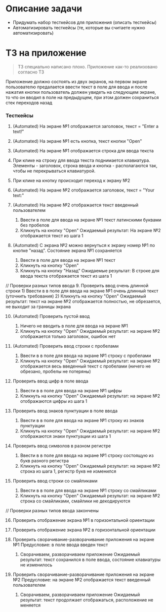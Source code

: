 # Описание задачи
  - Придумать набор тесткейсов для приложения (описать тесткейсы)
  - Автоматизировать тесткейсы (те, которые вы считаете нужно автоматизировать)

# ТЗ на приложение
> ТЗ специально написано плохо. Приложение как-то реализовано согласно ТЗ

Приложение должно состоять из двух экранов, на первом экране пользователю предалается ввести текст в поле для ввода и после нажатия кнопки пользователь должен увидеть на следующем экране, то что он вводил в поле на предыдущем, при этом должен сохраниться стек переходов назад

### Тесткейсы
1. (Automated) На экране №1 отображается заголовок, текст = "Enter a text!"

2. (Automated) На экране №1 есть кнопка, текст кнопки "Open"

3. (Automated) На экране №1 отображается строка для ввода текста

4. При клике на строку для ввода текста поднимается клавиатура. Элементы - заголовок, строка ввода и кнопка - располагаются так, чтобы не перекрываться клавиатурой.

5. При клике на кнопку происходит переход к экрану №2

6. (Automated) На экране №2 отображается заголовок, текст = "Your text:"

7. (Automated) На экране №2 отображается текст введенный пользователем
    1) Ввести в поле для ввода на экране №1 текст латинскими буквами без пробелов
    2) Кликнуть на кнопку "Open"
    Ожидаемый результат: На экране №2 отображается текст из шага 1

8. (Automated) С экрана №2 можно вернуться к экрану номер №1 по кнопке "назад". Состояние экрана №1 сохраняется
    1) Ввести в поле для ввода на экране №1 текст
    2) Кликнуть на кнопку "Open"
    3) Кликнуть на кнопку "Назад"
    Ожидаемые результат: В строке для ввода текста отображается текст из шага 1

// Проверки разных типов ввода
9. Проверить ввод очень длинной строки
    1) Ввести в в поле для ввода на экране №1 очень длинный текст (уточнить требования)
    2) Кликнуть на кнопку "Open"
    Ожидаемый результат: текст на экране №2 отображается полностью, не обрезается, не выходит за границы экрана

10. (Automated) Проверить пустой ввод
    1) Ничего не вводить в поле для ввода на экране №1
    2) Кликнуть на кнопку "Open"
    Ожидаемый результат: на экране №2 отображается только заголовок, ошибок нет

11. (Automated) Проверить ввод строки с пробелами
    1) Ввести в в поле для ввода на экране №1 строку с пробелами
    2) Кликнуть на кнопку "Open"
    Ожидаемый результат: на экране №2 отображается весь введенный текст с пробелами (ничего не обрезано, пробелы не потеряны)

12. Проверить ввод цифр в поле ввода
    1) Ввести в в поле для ввода на экране №1 цифры
    2) Кликнуть на кнопку "Open"
    Ожидаемый результат: на экране №2 отображаются цифры из шага 1

13. Проверить ввод знаков пунктуации в поле ввода
    1) Ввести в в поле для ввода на экране №1 строку из знаков пунктуации
    2) Кликнуть на кнопку "Open"
    Ожидаемый результат: на экране №2 отображаются знаки пунктуации из шага 1

14. Проверить ввод символов в разном регистре
    1) Ввести в в поле для ввода на экране №1 строку состоящую из букв разного регистра
    2) Кликнуть на кнопку "Open"
    Ожидаемый результат: на экране №2 строка из шага 1, регистр букв не изменился

15. Проверить ввод строки со смайликами
    1) Ввести в в поле для ввода на экране №1 строку со смайликами
    2) Кликнуть на кнопку "Open"
    Ожидаемый результат: на экране №2 строка со смайликами, смайлики не декодируются

// Проверки разных типов ввода закончены

16. Проверить отображение экрана №1 в горизонтальной ориентации

17. Проверить отображение экрана №2 в горизонтальной ориентации

18. Проверить сворачивание-разворачивание приложения на экране №1
    Предусловие: в поле ввода введен текст
    1) Сворачиваем, разворачиваем приложение
    Ожидаемый результат: текст сохранился в поле ввода, состояние клавиатуры не изменилось

19. Проверить сворачивание-разворачивание приложения на экране №2
    Предусловие: на экране №2 отображается текст введенный пользователем
    1) Сворачиваем, разворачиваем приложение
    Ожидаемый результат: текст продолжает отображаться, расположение не меняется
